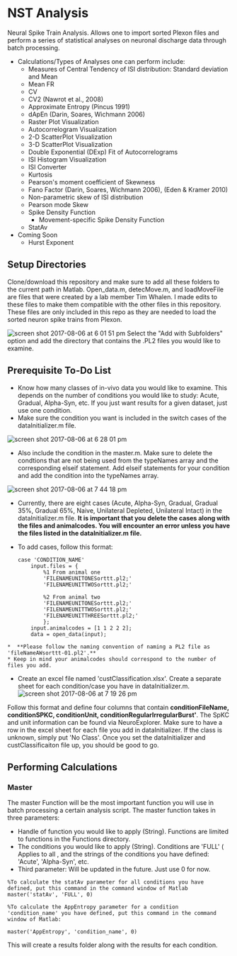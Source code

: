 # NST Analysis
Neural Spike Train Analysis. Allows one to import sorted Plexon files and perform a series of statistical analyses on neuronal discharge data through batch processing. 
* Calculations/Types of Analyses one can perform include: 
  * Measures of Central Tendency of ISI distribution: Standard deviation and Mean
  * Mean FR 
  * CV 
  * CV2 (Nawrot et al., 2008)
  * Approximate Entropy (Pincus 1991)
  * dApEn (Darin, Soares, Wichmann 2006)
  * Raster Plot Visualization
  * Autocorrelogram Visualization
  * 2-D ScatterPlot Visualization
  * 3-D ScatterPlot Visualization
  * Double Exponential (DExp) Fit of Autocorrelograms
  * ISI Histogram Visualization
  * ISI Converter 
  * Kurtosis
  * Pearson's moment coefficient of Skewness
  * Fano Factor (Darin, Soares, Wichmann 2006), (Eden & Kramer 2010)
  * Non-parametric skew of ISI distribution
  * Pearson mode Skew 
  * Spike Density Function 
    * Movement-specific Spike Density Function
  * StatAv 
* Coming Soon
  * Hurst Exponent
## Setup Directories
Clone/download this repository and make sure to add all these folders to the current path in Matlab. Open_data.m, detecMove.m, and loadMoveFile are files that were created by a lab member Tim Whalen. I made edits to these files to make them compatible with the other files in this repository. These files are only included in this repo as they are needed to load the sorted neuron spike trains from Plexon. 

![screen shot 2017-08-06 at 6 01 51 pm](https://user-images.githubusercontent.com/10649054/29008821-fc7f414e-7ad1-11e7-8d51-ce0e8ce61f20.png)
Select the "Add with Subfolders" option and add the directory that contains the .PL2 files you would like to examine. 

## Prerequisite To-Do List
* Know how many classes of in-vivo data you would like to examine. This depends on the number of conditions you would like to study: Acute, Gradual, Alpha-Syn, etc. If you just want results for a given dataset, just use one condition.
* Make sure the condition you want is included in the switch cases of the dataInitializer.m file. 

![screen shot 2017-08-06 at 6 28 01 pm](https://user-images.githubusercontent.com/10649054/29009110-2a0fcd06-7ad5-11e7-9928-866e23321688.png)

* Also include the condition in the master.m. Make sure to delete the condtions that are not being used from the typeNames array and the corresponding elseif statement. Add elseif statements for your condition and add the condition into the typeNames array. 

![screen shot 2017-08-06 at 7 44 18 pm](https://user-images.githubusercontent.com/10649054/29010466-575ac8dc-7ae0-11e7-9481-94de3ea8fcb6.png)


   * Currently, there are eight cases (Acute, Alpha-Syn, Gradual, Gradual 35%, Gradual 65%, Naive, Unilateral Depleted, Unilateral Intact) in the dataInitializer.m file. **It is important that you delete the cases along with the files and animalcodes. You will encounter an error unless you have the files listed in the dataInitializer.m file.**

   * To add cases, follow this format: 
     ```
     case 'CONDITION_NAME'
         input.files = {
             %1 From animal one
             'FILENAMEUNITONESorttt.pl2;'
             'FILENAMEUNITTWOSorttt.pl2;'  

             %2 From animal two
             'FILENAMEUNITONESorttt.pl2;'
             'FILENAMEUNITTWOSorttt.pl2;'       
             'FILENAMEUNITTHREESorttt.pl2;'   
             };
         input.animalcodes = [1 1 2 2 2];
         data = open_data(input);
     ```
    *  **Please follow the naming convention of naming a PL2 file as 'fileNameAWsorttt-01.pl2'.**
    * Keep in mind your animalcodes should correspond to the number of files you add. 
    
* Create an excel file named 'custClassification.xlsx'. Create a separate sheet for each condition/case you have in dataInitializer.m. 
![screen shot 2017-08-06 at 7 19 26 pm](https://user-images.githubusercontent.com/10649054/29009943-879e6f16-7adc-11e7-9c5e-346423b1d7d2.png)

Follow this format and define four columns that contain **conditionFileName, conditionSPKC, conditionUnit, conditionRegularIrregularBurst'**. The SpKC and unit information can be found via NeuroExplorer. Make sure to have a row in the excel sheet for each file you add in dataInitializer. If the class is unknown, simply put 'No Class'. Once you set the dataInitializer and custClassificaiton file up, you should be good to go. 

## Performing Calculations

### Master
The master Function will be the most important function you will use in batch processing a certain analysis script.
The master function takes in three parameters:
* Handle of function you would like to apply (String). Functions are limited to functions in the Functions directory.
* The conditions you would like to apply (String). Conditions are 'FULL' ( Applies to all , and the strings of the conditions you have defined: 'Acute', 'Alpha-Syn', etc. 
* Third parameter: Will be updated in the future. Just use 0 for now. 
```
%To calculate the statAv parameter for all conditions you have defined, put this command in the command window of Matlab
master('statAv', 'FULL', 0)

%To calculate the AppEntropy parameter for a condition 'condition_name' you have defined, put this command in the command window of Matlab:

master('AppEntropy', 'condition_name', 0)

```
This will create a results folder along with the results for each condition. 


